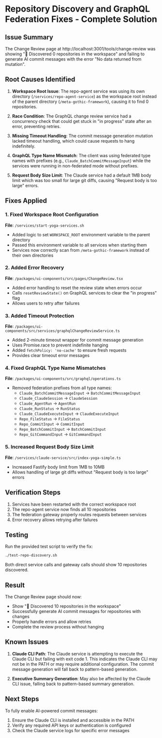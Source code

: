 # Repository Discovery and GraphQL Federation Fixes - Complete Solution

## Issue Summary
The Change Review page at http://localhost:3001/tools/change-review was showing "📁 Discovered 0 repositories in the workspace" and failing to generate AI commit messages with the error "No data returned from mutation".

## Root Causes Identified

1. **Workspace Root Issue**: The repo-agent service was using its own directory (`/services/repo-agent-service`) as the workspace root instead of the parent directory (`/meta-gothic-framework`), causing it to find 0 repositories.

2. **Race Condition**: The GraphQL change review service had a concurrency check that could get stuck in "in progress" state after an error, preventing retries.

3. **Missing Timeout Handling**: The commit message generation mutation lacked timeout handling, which could cause requests to hang indefinitely.

4. **GraphQL Type Name Mismatch**: The client was using federated type names with prefixes (e.g., `Claude_BatchCommitMessageInput`) while the services were running in non-federated mode without prefixes.

5. **Request Body Size Limit**: The Claude service had a default 1MB body limit which was too small for large git diffs, causing "Request body is too large" errors.

## Fixes Applied

### 1. Fixed Workspace Root Configuration
**File**: `/services/start-yoga-services.sh`
- Added logic to set `WORKSPACE_ROOT` environment variable to the parent directory
- Passed this environment variable to all services when starting them
- Services now correctly scan from `/meta-gothic-framework` instead of their own directories

### 2. Added Error Recovery
**File**: `/packages/ui-components/src/pages/ChangeReview.tsx`
- Added error handling to reset the review state when errors occur
- Calls `resetReviewState()` on GraphQL services to clear the "in progress" flag
- Allows users to retry after failures

### 3. Added Timeout Protection
**File**: `/packages/ui-components/src/services/graphqlChangeReviewService.ts`
- Added 2-minute timeout wrapper for commit message generation
- Uses Promise.race to prevent indefinite hanging
- Added `fetchPolicy: 'no-cache'` to ensure fresh requests
- Provides clear timeout error messages

### 4. Fixed GraphQL Type Name Mismatches
**File**: `/packages/ui-components/src/graphql/operations.ts`
- Removed federation prefixes from all type names:
  - `Claude_BatchCommitMessageInput` → `BatchCommitMessageInput`
  - `Claude_ClaudeSession` → `ClaudeSession`
  - `Claude_AgentRun` → `AgentRun`
  - `Claude_RunStatus` → `RunStatus`
  - `Claude_ClaudeExecuteInput` → `ClaudeExecuteInput`
  - `Repo_FileStatus` → `FileStatus`
  - `Repo_CommitInput` → `CommitInput`
  - `Repo_BatchCommitInput` → `BatchCommitInput`
  - `Repo_GitCommandInput` → `GitCommandInput`

### 5. Increased Request Body Size Limit
**File**: `/services/claude-service/src/index-yoga-simple.ts`
- Increased Fastify body limit from 1MB to 10MB
- Allows handling of large git diffs without "Request body is too large" errors

## Verification Steps

1. Services have been restarted with the correct workspace root
2. The repo-agent service now finds all 10 repositories
3. The federation gateway properly routes requests between services
4. Error recovery allows retrying after failures

## Testing

Run the provided test script to verify the fix:
```bash
./test-repo-discovery.sh
```

Both direct service calls and gateway calls should show 10 repositories discovered.

## Result

The Change Review page should now:
- Show "📁 Discovered 10 repositories in the workspace"
- Successfully generate AI commit messages for repositories with changes
- Properly handle errors and allow retries
- Complete the review process without hanging

## Known Issues

1. **Claude CLI Path**: The Claude service is attempting to execute the Claude CLI but failing with exit code 1. This indicates the Claude CLI may not be in the PATH or may require additional configuration. The commit message generation will fall back to pattern-based generation.

2. **Executive Summary Generation**: May also be affected by the Claude CLI issue, falling back to pattern-based summary generation.

## Next Steps

To fully enable AI-powered commit messages:
1. Ensure the Claude CLI is installed and accessible in the PATH
2. Verify any required API keys or authentication is configured
3. Check the Claude service logs for specific error messages